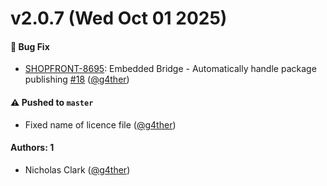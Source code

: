 # v2.0.7 (Wed Oct 01 2025)

#### 🐛 Bug Fix

- [SHOPFRONT-8695](https://onshopfront.atlassian.net/SHOPFRONT-8695): Embedded Bridge - Automatically handle package publishing [#18](https://github.com/onshopfront/shopfront-embedded-bridge/pull/18) ([@g4ther](https://github.com/g4ther))

#### ⚠️ Pushed to `master`

- Fixed name of licence file ([@g4ther](https://github.com/g4ther))

#### Authors: 1

- Nicholas Clark ([@g4ther](https://github.com/g4ther))
